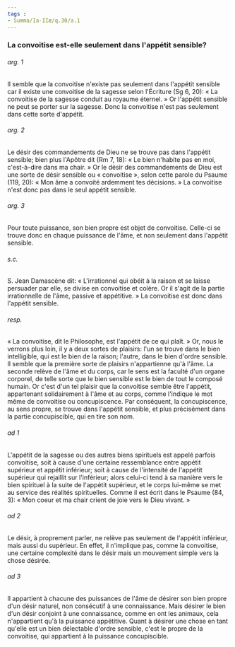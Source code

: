 ```yaml
---
tags : 
- Summa/Ia-IIæ/q.30/a.1
---
```


### La convoitise est-elle seulement dans l'appétit sensible?

###### arg. 1
Il semble que la convoitise n'existe pas seulement dans l'appétit sensible car il existe une convoitise de la sagesse selon l'Écriture (Sg 6, 20): « La convoitise de la sagesse conduit au royaume éternel. » Or l'appétit sensible ne peut se porter sur la sagesse. Donc la convoitise n'est pas seulement dans cette sorte d'appétit. 

###### arg. 2
Le désir des commandements de Dieu ne se trouve pas dans l'appétit sensible; bien plus l'Apôtre dit (Rm 7, 18): « Le bien n'habite pas en moi, c'est-à-dire dans ma chair. » Or le désir des commandements de Dieu est une sorte de désir sensible ou « convoitise », selon cette parole du Psaume (119, 20): « Mon âme a convoité ardemment tes décisions. » La convoitise n'est donc pas dans le seul appétit sensible. 

###### arg. 3
Pour toute puissance, son bien propre est objet de convoitise. Celle-ci se trouve donc en chaque puissance de l'âme, et non seulement dans l'appétit sensible. 

###### s.c.
S. Jean Damascène dit: « L'irrationnel qui obéit à la raison et se laisse persuader par elle, se divise en convoitise et colère. Or il s'agit de la partie irrationnelle de l'âme, passive et appétitive. » La convoitise est donc dans l'appétit sensible. 

###### resp.
« La convoitise, dit le Philosophe, est l'appétit de ce qui plaît. » Or, nous le verrons plus loin, il y a deux sortes de plaisirs: l'un se trouve dans le bien intelligible, qui est le bien de la raison; l'autre, dans le bien d'ordre sensible. Il semble que la première sorte de plaisirs n'appartienne qu'à l'âme. La seconde relève de l'âme et du corps, car le sens est la faculté d'un organe corporel, de telle sorte que le bien sensible est le bien de tout le composé humain. Or c'est d'un tel plaisir que la convoitise semble être l'appétit, appartenant solidairement à l'âme et au corps, comme l'indique le mot même de convoitise ou concupiscence. Par conséquent, la concupiscence, au sens propre, se trouve dans l'appétit sensible, et plus précisément dans la partie concupiscible, qui en tire son nom. 

###### ad 1
L'appétit de la sagesse ou des autres biens spirituels est appelé parfois convoitise, soit à cause d'une certaine ressemblance entre appétit supérieur et appétit inférieur; soit à cause de l'intensité de l'appétit supérieur qui rejaillit sur l'inférieur; alors celui-ci tend à sa manière vers le bien spirituel à la suite de l'appétit supérieur, et le corps lui-même se met au service des réalités spirituelles. Comme il est écrit dans le Psaume (84, 3): « Mon coeur et ma chair crient de joie vers le Dieu vivant. » 

###### ad 2
Le désir, à proprement parler, ne relève pas seulement de l'appétit inférieur, mais aussi du supérieur. En effet, il n'implique pas, comme la convoitise, une certaine complexité dans le désir mais un mouvement simple vers la chose désirée. 

###### ad 3
Il appartient à chacune des puissances de l'âme de désirer son bien propre d'un désir naturel, non consécutif à une connaissance. Mais désirer le bien d'un désir conjoint à une connaissance, comme en ont les animaux, cela n'appartient qu'à la puissance appétitive. Quant à désirer une chose en tant qu'elle est un bien délectable d'ordre sensible, c'est le propre de la convoitise, qui appartient à la puissance concupiscible. 

